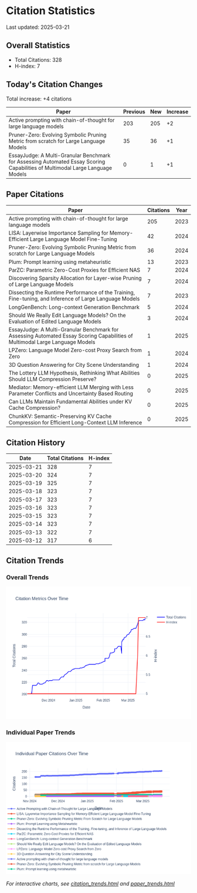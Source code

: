 # Citation Statistics

Last updated: 2025-03-21

## Overall Statistics
- Total Citations: 328
- H-index: 7

## Today's Citation Changes 

Total increase: +4 citations

| Paper | Previous | New | Increase |
| ----- | --------- | --- | -------- |
| Active prompting with chain-of-thought for large language models | 203 | 205 | +2 |
| Pruner-Zero: Evolving Symbolic Pruning Metric from scratch for Large Language Models | 35 | 36 | +1 |
| EssayJudge: A Multi-Granular Benchmark for Assessing Automated Essay Scoring Capabilities of Multimodal Large Language Models | 0 | 1 | +1 |

## Paper Citations

| Paper | Citations | Year |
| ----- | --------- | ---- |
| Active prompting with chain-of-thought for large language models | 205 | 2023 |
| LISA: Layerwise Importance Sampling for Memory-Efficient Large Language Model Fine-Tuning | 42 | 2024 |
| Pruner-Zero: Evolving Symbolic Pruning Metric from scratch for Large Language Models | 36 | 2024 |
| Plum: Prompt learning using metaheuristic | 13 | 2023 |
| ParZC: Parametric Zero-Cost Proxies for Efficient NAS | 7 | 2024 |
| Discovering Sparsity Allocation for Layer-wise Pruning of Large Language Models | 7 | 2024 |
| Dissecting the Runtime Performance of the Training, Fine-tuning, and Inference of Large Language Models | 7 | 2023 |
| LongGenBench: Long-context Generation Benchmark | 5 | 2024 |
| Should We Really Edit Language Models? On the Evaluation of Edited Language Models | 3 | 2024 |
| EssayJudge: A Multi-Granular Benchmark for Assessing Automated Essay Scoring Capabilities of Multimodal Large Language Models | 1 | 2025 |
| LPZero: Language Model Zero-cost Proxy Search from Zero | 1 | 2024 |
| 3D Question Answering for City Scene Understanding | 1 | 2024 |
| The Lottery LLM Hypothesis, Rethinking What Abilities Should LLM Compression Preserve? | 0 | 2025 |
| Mediator: Memory-efficient LLM Merging with Less Parameter Conflicts and Uncertainty Based Routing | 0 | 2025 |
| Can LLMs Maintain Fundamental Abilities under KV Cache Compression? | 0 | 2025 |
| ChunkKV: Semantic-Preserving KV Cache Compression for Efficient Long-Context LLM Inference | 0 | 2025 |

## Citation History

| Date | Total Citations | H-index |
| ---- | --------------- | ------- |
| 2025-03-21 | 328 | 7 |
| 2025-03-20 | 324 | 7 |
| 2025-03-19 | 325 | 7 |
| 2025-03-18 | 323 | 7 |
| 2025-03-17 | 323 | 7 |
| 2025-03-16 | 323 | 7 |
| 2025-03-15 | 323 | 7 |
| 2025-03-14 | 323 | 7 |
| 2025-03-13 | 322 | 7 |
| 2025-03-12 | 317 | 6 |

## Citation Trends

### Overall Trends
![Citation Trends](citation_trends.png)

### Individual Paper Trends
![Paper Trends](paper_trends.png)

*For interactive charts, see [citation_trends.html](citation_trends.html) and [paper_trends.html](paper_trends.html)*